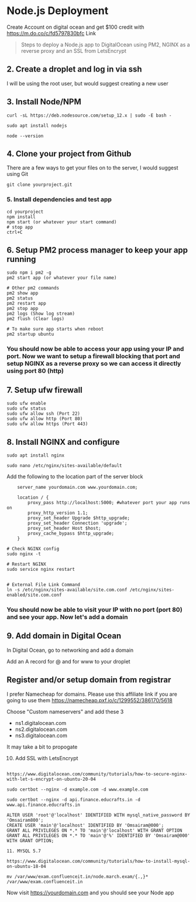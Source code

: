 # Node.js Deployment

Create Account on digital ocean and get $100 credit with https://m.do.co/c/fd5797830bfc Link

> Steps to deploy a Node.js app to DigitalOcean using PM2, NGINX as a reverse proxy and an SSL from LetsEncrypt

## 2. Create a droplet and log in via ssh

I will be using the root user, but would suggest creating a new user

## 3. Install Node/NPM

```
curl -sL https://deb.nodesource.com/setup_12.x | sudo -E bash -

sudo apt install nodejs

node --version
```

## 4. Clone your project from Github

There are a few ways to get your files on to the server, I would suggest using Git

```
git clone yourproject.git
```

### 5. Install dependencies and test app

```
cd yourproject
npm install
npm start (or whatever your start command)
# stop app
ctrl+C
```

## 6. Setup PM2 process manager to keep your app running

```
sudo npm i pm2 -g
pm2 start app (or whatever your file name)

# Other pm2 commands
pm2 show app
pm2 status
pm2 restart app
pm2 stop app
pm2 logs (Show log stream)
pm2 flush (Clear logs)

# To make sure app starts when reboot
pm2 startup ubuntu
```

### You should now be able to access your app using your IP and port. Now we want to setup a firewall blocking that port and setup NGINX as a reverse proxy so we can access it directly using port 80 (http)

## 7. Setup ufw firewall

```
sudo ufw enable
sudo ufw status
sudo ufw allow ssh (Port 22)
sudo ufw allow http (Port 80)
sudo ufw allow https (Port 443)
```

## 8. Install NGINX and configure

```
sudo apt install nginx

sudo nano /etc/nginx/sites-available/default
```

Add the following to the location part of the server block

```
    server_name yourdomain.com www.yourdomain.com;

    location / {
        proxy_pass http://localhost:5000; #whatever port your app runs on
        proxy_http_version 1.1;
        proxy_set_header Upgrade $http_upgrade;
        proxy_set_header Connection 'upgrade';
        proxy_set_header Host $host;
        proxy_cache_bypass $http_upgrade;
    }
```

```
# Check NGINX config
sudo nginx -t

# Restart NGINX
sudo service nginx restart


# External File Link Command
ln -s /etc/nginx/sites-available/site.com.conf /etc/nginx/sites-enabled/site.com.conf
```

### You should now be able to visit your IP with no port (port 80) and see your app. Now let's add a domain

## 9. Add domain in Digital Ocean

In Digital Ocean, go to networking and add a domain

Add an A record for @ and for www to your droplet

## Register and/or setup domain from registrar

I prefer Namecheap for domains. Please use this affiliate link if you are going to use them
https://namecheap.pxf.io/c/1299552/386170/5618

Choose "Custom nameservers" and add these 3

- ns1.digitalocean.com
- ns2.digitalocean.com
- ns3.digitalocean.com

It may take a bit to propogate

10. Add SSL with LetsEncrypt

```

https://www.digitalocean.com/community/tutorials/how-to-secure-nginx-with-let-s-encrypt-on-ubuntu-20-04

sudo certbot --nginx -d example.com -d www.example.com

sudo certbot --nginx -d api.finance.educrafts.in -d www.api.finance.educrafts.in

```

```
ALTER USER 'root'@'localhost' IDENTIFIED WITH mysql_native_password BY 'Omsairam800';
CREATE USER 'main'@'localhost' IDENTIFIED BY 'Omsairam@000';
GRANT ALL PRIVILEGES ON *.* TO 'main'@'localhost' WITH GRANT OPTION
GRANT ALL PRIVILEGES ON *.* TO 'main'@'%' IDENTIFIED BY 'Omsairam@000' WITH GRANT OPTION;

11. MYSQL 5.7

https://www.digitalocean.com/community/tutorials/how-to-install-mysql-on-ubuntu-18-04

mv /var/www/exam.confluenceit.in/node.march.exam/{.,}* /var/www/exam.confluenceit.in
```

Now visit https://yourdomain.com and you should see your Node app
